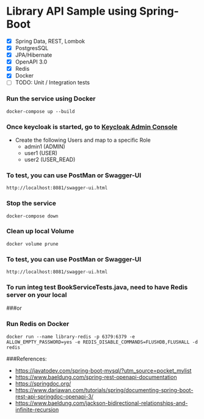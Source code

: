 # Library API Sample using Spring-Boot
- [x] Spring Data, REST, Lombok
- [x] PostgresSQL 
- [x] JPA/Hibernate 
- [x] OpenAPI 3.0 
- [x] Redis
- [x] Docker
- [ ] TODO: Unit / Integration tests

### Run the service using Docker

```docker-compose up --build```

### Once keycloak is started, go to [Keycloak Admin Console](http://localhost:8080/auth/admin/master/console)

* Create the following Users and map to a specific Role
  * admin1 (ADMIN)
  * user1 (USER)
  * user2 (USER_READ)


### To test, you can use PostMan or Swagger-UI

``http://localhost:8081/swagger-ui.html``

### Stop the service

```docker-compose down```

### Clean up local Volume

``docker volume prune``

### To test, you can use PostMan or Swagger-UI

``http://localhost:8081/swagger-ui.html``

### To run integ test BookServiceTests.java, need to have Redis server on your local

###or

### Run Redis on Docker

``docker run --name library-redis -p 6379:6379 -e ALLOW_EMPTY_PASSWORD=yes -e REDIS_DISABLE_COMMANDS=FLUSHDB,FLUSHALL -d redis``

###References:
* https://javatodev.com/spring-boot-mysql/?utm_source=pocket_mylist
* https://www.baeldung.com/spring-rest-openapi-documentation
* https://springdoc.org/
* https://www.dariawan.com/tutorials/spring/documenting-spring-boot-rest-api-springdoc-openapi-3/
* https://www.baeldung.com/jackson-bidirectional-relationships-and-infinite-recursion


